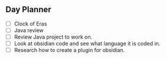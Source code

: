 ## Day Planner
- [ ] Clock of Eras
- [ ] Java review
- [ ] Review Java project to work on. 
- [ ] Look at obsidian code and see what language it is coded in. 
- [ ] Research how to create a plugin for obsidian. 